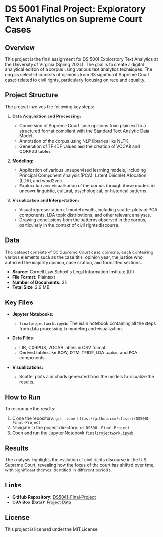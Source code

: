 # DS 5001 Final Project: Exploratory Text Analytics on Supreme Court Cases

## Overview
This project is the final assignment for DS 5001 Exploratory Text Analytics at the University of Virginia (Spring 2024). The goal is to create a digital analytical edition of a corpus using various text analytics techniques. The corpus selected consists of opinions from 33 significant Supreme Court cases related to civil rights, particularly focusing on race and equality.

## Project Structure
The project involves the following key steps:

1. **Data Acquisition and Processing:**
   - Conversion of Supreme Court case opinions from plaintext to a structured format compliant with the Standard Text Analytic Data Model.
   - Annotation of the corpus using NLP libraries like NLTK.
   - Generation of TF-IDF values and the creation of VOCAB and CORPUS tables.

2. **Modeling:**
   - Application of various unsupervised learning models, including Principal Component Analysis (PCA), Latent Dirichlet Allocation (LDA), and word2vec.
   - Exploration and visualization of the corpus through these models to uncover linguistic, cultural, psychological, or historical patterns.

3. **Visualization and Interpretation:**
   - Visual representation of model results, including scatter plots of PCA components, LDA topic distributions, and other relevant analyses.
   - Drawing conclusions from the patterns observed in the corpus, particularly in the context of civil rights discourse.

## Data
The dataset consists of 33 Supreme Court case opinions, each containing various elements such as the case title, opinion year, the justice who authored the majority opinion, case citation, and formatted sections.

- **Source:** Cornell Law School's Legal Information Institute (LII)
- **File Format:** Plaintext
- **Number of Documents:** 33
- **Total Size:** 2.9 MB

## Key Files
- **Jupyter Notebooks:**
  - `finalprojectwork.ipynb`: The main notebook containing all the steps from data processing to modeling and visualization.

- **Data Files:**
  - LIB, CORPUS, VOCAB tables in CSV format.
  - Derived tables like BOW, DTM, TFIDF, LDA topics, and PCA components.

- **Visualizations:**
  - Scatter plots and charts generated from the models to visualize the results.

## How to Run
To reproduce the results:
1. Clone the repository: `git clone https://github.com/sfissel/DS5001-Final-Project`
2. Navigate to the project directory: `cd DS5001-Final-Project`
3. Open and run the Jupyter Notebook `finalprojectwork.ipynb`.

## Results
The analysis highlights the evolution of civil rights discourse in the U.S. Supreme Court, revealing how the focus of the court has shifted over time, with significant themes identified in different periods.

## Links
- **GitHub Repository:** [DS5001-Final-Project](https://github.com/sfissel/DS5001-Final-Project)
- **UVA Box (Data):** [Project Data](https://virginia.box.com/s/sqk80pa6zhgam8ux4fzshovvvqa88c1c)

## License
This project is licensed under the MIT License.
